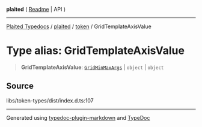 **plaited** ( [Readme](../../README.md) \| API )

***

[Plaited Typedocs](../../../modules.md) / [plaited](../../modules.md) / [token](../README.md) / GridTemplateAxisValue

# Type alias: GridTemplateAxisValue

> **GridTemplateAxisValue**: [`GridMinMaxArgs`](GridMinMaxArgs.md) \| `object` \| `object`

## Source

libs/token-types/dist/index.d.ts:107

***

Generated using [typedoc-plugin-markdown](https://www.npmjs.com/package/typedoc-plugin-markdown) and [TypeDoc](https://typedoc.org/)
